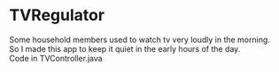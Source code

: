 # TVRegulator
Some household members used to watch tv very loudly in the morning.<br>
So I made this app to keep it quiet in the early hours of the day.<br>
Code in TVController.java

